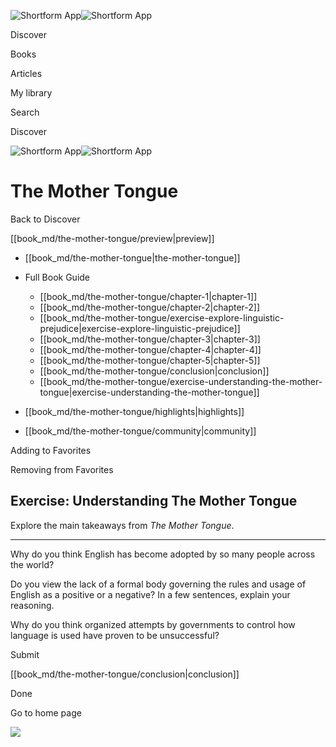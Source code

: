 ![Shortform App](/img/logo.36a2399e.svg)![Shortform App](/img/logo-dark.70c1b072.svg)

Discover

Books

Articles

My library

Search

Discover

![Shortform App](/img/logo.36a2399e.svg)![Shortform App](/img/logo-dark.70c1b072.svg)

# The Mother Tongue

Back to Discover

[[book_md/the-mother-tongue/preview|preview]]

  * [[book_md/the-mother-tongue|the-mother-tongue]]
  * Full Book Guide

    * [[book_md/the-mother-tongue/chapter-1|chapter-1]]
    * [[book_md/the-mother-tongue/chapter-2|chapter-2]]
    * [[book_md/the-mother-tongue/exercise-explore-linguistic-prejudice|exercise-explore-linguistic-prejudice]]
    * [[book_md/the-mother-tongue/chapter-3|chapter-3]]
    * [[book_md/the-mother-tongue/chapter-4|chapter-4]]
    * [[book_md/the-mother-tongue/chapter-5|chapter-5]]
    * [[book_md/the-mother-tongue/conclusion|conclusion]]
    * [[book_md/the-mother-tongue/exercise-understanding-the-mother-tongue|exercise-understanding-the-mother-tongue]]
  * [[book_md/the-mother-tongue/highlights|highlights]]
  * [[book_md/the-mother-tongue/community|community]]



Adding to Favorites 

Removing from Favorites 

## Exercise: Understanding The Mother Tongue

Explore the main takeaways from _The Mother Tongue_.

* * *

Why do you think English has become adopted by so many people across the world?

Do you view the lack of a formal body governing the rules and usage of English as a positive or a negative? In a few sentences, explain your reasoning.

Why do you think organized attempts by governments to control how language is used have proven to be unsuccessful?

Submit 

[[book_md/the-mother-tongue/conclusion|conclusion]]

Done

Go to home page 

![](https://bat.bing.com/action/0?ti=56018282&Ver=2&mid=4d89e2e7-4de6-40c1-905b-d43147e178ae&sid=1711133063fa11eebdec89a8b8ae3bbc&vid=171147a063fa11eea7440fcfeb230d96&vids=0&msclkid=N&pi=0&lg=en-US&sw=800&sh=600&sc=24&nwd=1&tl=Shortform%20%7C%20Book&p=https%3A%2F%2Fwww.shortform.com%2Fapp%2Fbook%2Fthe-mother-tongue%2Fexercise-understanding-the-mother-tongue&r=&lt=306&evt=pageLoad&sv=1&rn=133967)
